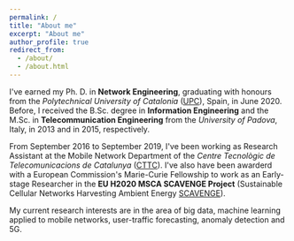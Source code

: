```yaml
---
permalink: /
title: "About me"
excerpt: "About me"
author_profile: true
redirect_from: 
  - /about/
  - /about.html
---
```


I've earned my Ph. D. in **Network Engineering**, graduating with honours from the *Polytechnical University of Catalonia* ([UPC](https://www.upc.edu/en)), Spain, in June 2020. Before, I received the B.Sc. degree in **Information Engineering** and the M.Sc. in **Telecommunication Engineering** from the *University of Padova*, Italy, in 2013 and in 2015, respectively. 

From September 2016 to September 2019, I've been working as Research Assistant at the Mobile Network Department of the *Centre Tecnològic de Telecomunicacions de Catalunya* ([CTTC](https://www.cttc.es)). I've also have been awarderd with a European Commission's Marie-Curie Fellowship to work as an Early-stage Researcher in the **EU H2020 MSCA SCAVENGE Project** (Sustainable Cellular Networks Harvesting Ambient Energy [SCAVENGE](http://www.scavenge.eu)).

My current research interests are in the area of big data, machine learning applied to mobile networks, user-traffic forecasting, anomaly detection and 5G.
